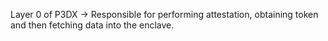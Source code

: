 Layer 0 of P3DX -> Responsible for performing attestation, obtaining token and then fetching data into the enclave.
